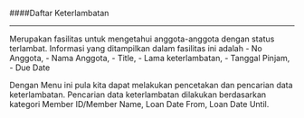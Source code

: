 ####Daftar Keterlambatan
<hr>
Merupakan fasilitas untuk mengetahui anggota-anggota dengan status terlambat.
Informasi yang ditampilkan dalam fasilitas ini adalah
- No Anggota,
- Nama Anggota,
- Title,
- Lama keterlambatan,
- Tanggal Pinjam,
- Due Date

Dengan Menu ini pula kita dapat melakukan pencetakan dan pencarian data keterlambatan. Pencarian data keterlambatan dilakukan berdasarkan kategori Member ID/Member Name, Loan Date From, Loan Date Until.

